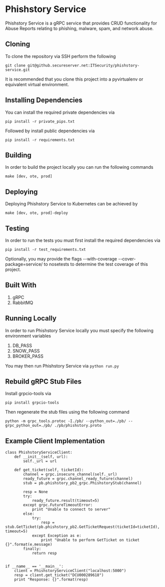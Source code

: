 # Phishstory Service

Phishstory Service is a gRPC service that provides CRUD functionality for Abuse Reports relating to phishing, malware, spam, and network abuse.

## Cloning
To clone the repository via SSH perform the following

```
git clone git@github.secureserver.net:ITSecurity/phishstory-service.git
```

It is recommended that you clone this project into a pyvirtualenv or equivalent virtual environment. 

## Installing Dependencies
You can install the required private dependencies via 
```
pip install -r private_pips.txt
```

Followed by install public dependencies via 
```
pip install -r requirements.txt
```

## Building
In order to build the project locally you can run the following commands

```
make [dev, ote, prod]
```


## Deploying
Deploying Phishstory Service to Kubernetes can be achieved by

```
make [dev, ote, prod]-deploy
```


## Testing
In order to run the tests you must first install the required dependencies via
```
pip install -r test_requirements.txt
```

Optionally, you may provide the flags --with-coverage --cover-package=service/ to nosetests to determine the test coverage of this project.

## Built With
1. gRPC
2. RabbitMQ


## Running Locally
In order to run Phishstory Service locally you must specify the following environment variables
1. DB_PASS
2. SNOW_PASS
3. BROKER_PASS

You may then run Phishstory Service via `python run.py`

## Rebuild gRPC Stub Files
Install grpcio-tools via
```
pip install grpcio-tools
```

Then regenerate the stub files using the following command
```
python -m grpc_tools.protoc -I./pb/ --python_out=./pb/ --grpc_python_out=./pb/ ./pb/phishstory.proto 
```


## Example Client Implementation
```
class PhishstoryServiceClient:
    def __init__(self, url):
        self._url = url

    def get_ticket(self, ticketId):
        channel = grpc.insecure_channel(self._url)
        ready_future = grpc.channel_ready_future(channel)
        stub = pb.phishstory_pb2_grpc.PhishstoryStub(channel)

        resp = None
        try:
            ready_future.result(timeout=5)
        except grpc.FutureTimeoutError:
            print "Unable to connect to server"
        else:
            try:
                resp = stub.GetTicket(pb.phishstory_pb2.GetTicketRequest(ticketId=ticketId), timeout=5)
            except Exception as e:
                print "Unable to perform GetTicket on ticket {}".format(e.message)
        finally:
            return resp


if __name__ == '__main__':
    client = PhishstoryServiceClient("localhost:5000")
    resp = client.get_ticket("DCU000289618")
    print "Response: {}".format(resp)
```
